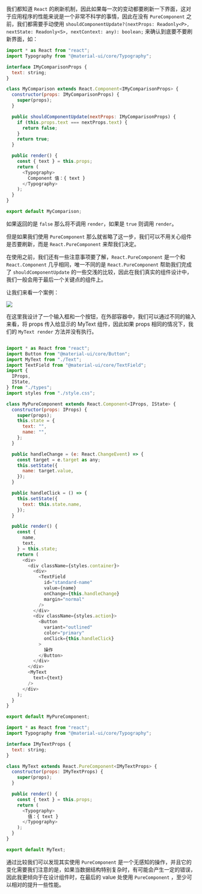 我们都知道 `React` 的刷新机制，因此如果每一次的变动都要刷新一下界面，这对于应用程序的性能来说是一个非常不科学的事情，因此在没有 `PureComponent` 之前，我们都需要手动使用 `shouldComponentUpdate?(nextProps: Readonly<P>, nextState: Readonly<S>, nextContext: any): boolean;` 来确认到底要不要刷新界面，如：

```javascript
import * as React from "react";
import Typography from "@material-ui/core/Typography";

interface IMyComparisonProps {
  text: string;
}

class MyComparison extends React.Component<IMyComparisonProps> {
  constructor(props: IMyComparisonProps) {
    super(props);
  }

  public shouldComponentUpdate(nextProps: IMyComparisonProps) {
    if (this.props.text === nextProps.text) {
      return false;
    }
    return true;
  }

  public render() {
    const { text } = this.props;
    return (
      <Typography>
        Component 值：{ text }
      </Typography>
    );
  }
}

export default MyComparison;
```

如果返回的是 `false` 那么将不调用 `render`，如果是 `true` 则调用 `render`。

但是如果我们使用 `PureComponent` 那么就省略了这一步，我们可以不用关心组件是否要刷新，而是 `React.PureComponent` 来帮我们决定。

在使用之前，我们还有一些注意事项要了解，`React.PureComponent` 是一个和 `React.Component` 几乎相同，唯一不同的是 `React.PureComponent` 帮助我们完成了 `shouldComponentUpdate` 的一些交浅的比较，因此在我们真实的组件设计中，我们一般会用于最后一个关键点的组件上。

让我们来看一个案例：

![](../images/purecomponent.gif)

在这里我设计了一个输入框和一个按钮，在外部容器中，我们可以通过不同的输入来看，将 props 传入给显示的 MyText 组件，因此如果 props 相同的情况下，我们的 `MyText render` 方法并没有执行。

```javascript

import * as React from "react";
import Button from "@material-ui/core/Button";
import MyText from "./Text";
import TextField from "@material-ui/core/TextField";
import {
  IProps,
  IState,
} from "./types";
import styles from "./style.css";

class MyPureComponent extends React.Component<IProps, IState> {
  constructor(props: IProps) {
    super(props);
    this.state = {
      text: "",
      name: "",
    };
  }

  public handleChange = (e: React.ChangeEvent) => {
    const target = e.target as any;
    this.setState({
      name: target.value,
    });
  }

  public handleClick = () => {
    this.setState({
      text: this.state.name,
    });
  }

  public render() {
    const {
      name,
      text,
    } = this.state;
    return (
      <div>
        <div className={styles.container}>
          <div>
            <TextField
              id="standard-name"
              value={name}
              onChange={this.handleChange}
              margin="normal"
            />
          </div>
          <div className={styles.action}>
            <Button
              variant="outlined"
              color="primary"
              onClick={this.handleClick}
            >
              操作
            </Button>
          </div>
        </div>
        <MyText
          text={text}
        />
      </div>
    );
  }
}

export default MyPureComponent;

```

```javascript
import * as React from "react";
import Typography from "@material-ui/core/Typography";

interface IMyTextProps {
  text: string;
}

class MyText extends React.PureComponent<IMyTextProps> {
  constructor(props: IMyTextProps) {
    super(props);
  }

  public render() {
    const { text } = this.props;
    return (
      <Typography>
        值：{ text }
      </Typography>
    );
  }
}

export default MyText;

```

通过比较我们可以发现其实使用 `PureComponent` 是一个无感知的操作，并且它的变化需要我们注意的是，如果当数据结构特别复杂时，有可能会产生一定的错误，因此我更倾向于在设计组件时，在最后的 value 处使用 `PureComponent` ，至少可以相对的提升一些性能。